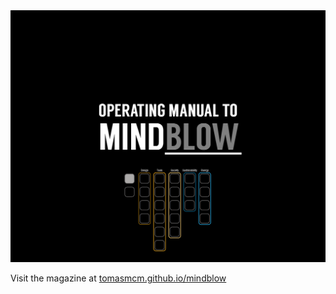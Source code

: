 <img src="https://raw.githubusercontent.com/tomasmcm/mindblow/master/cover.png" border="0" width="640">

Visit the magazine at [tomasmcm.github.io/mindblow](http://tomasmcm.github.io/mindblow/)
